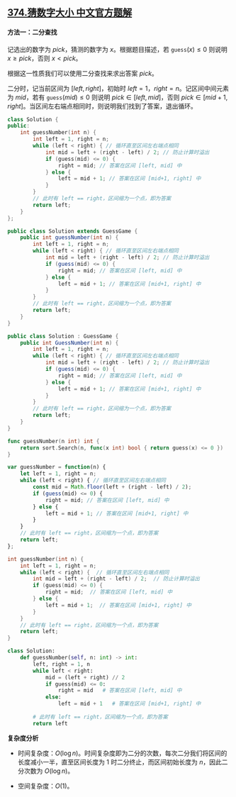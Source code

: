 ## [374.猜数字大小 中文官方题解](https://leetcode.cn/problems/guess-number-higher-or-lower/solutions/100000/cai-shu-zi-da-xiao-by-leetcode-solution-qdzu)

#### 方法一：二分查找

记选出的数字为 $\textit{pick}$，猜测的数字为 $x$。根据题目描述，若 $\texttt{guess}(x)\le 0$ 则说明 $x\ge\textit{pick}$，否则 $x<\textit{pick}$。

根据这一性质我们可以使用二分查找来求出答案 $\textit{pick}$。

二分时，记当前区间为 $[\textit{left},\textit{right}]$，初始时 $\textit{left}=1$，$\textit{right}=n$。记区间中间元素为 $\textit{mid}$，若有 $\texttt{guess}(mid)\le 0$ 则说明 $\textit{pick} \in [\textit{left},\textit{mid}]$，否则 $\textit{pick} \in [\textit{mid}+1,\textit{right}]$。当区间左右端点相同时，则说明我们找到了答案，退出循环。

```C++ [sol1-C++]
class Solution {
public:
    int guessNumber(int n) {
        int left = 1, right = n;
        while (left < right) { // 循环直至区间左右端点相同
            int mid = left + (right - left) / 2; // 防止计算时溢出
            if (guess(mid) <= 0) {
                right = mid; // 答案在区间 [left, mid] 中
            } else {
                left = mid + 1; // 答案在区间 [mid+1, right] 中
            }
        }
        // 此时有 left == right，区间缩为一个点，即为答案
        return left;
    }
};
```

```Java [sol1-Java]
public class Solution extends GuessGame {
    public int guessNumber(int n) {
        int left = 1, right = n;
        while (left < right) { // 循环直至区间左右端点相同
            int mid = left + (right - left) / 2; // 防止计算时溢出
            if (guess(mid) <= 0) {
                right = mid; // 答案在区间 [left, mid] 中
            } else {
                left = mid + 1; // 答案在区间 [mid+1, right] 中
            }
        }
        // 此时有 left == right，区间缩为一个点，即为答案
        return left;
    }
}
```

```C# [sol1-C#]
public class Solution : GuessGame {
    public int GuessNumber(int n) {
        int left = 1, right = n;
        while (left < right) { // 循环直至区间左右端点相同
            int mid = left + (right - left) / 2; // 防止计算时溢出
            if (guess(mid) <= 0) {
                right = mid; // 答案在区间 [left, mid] 中
            } else {
                left = mid + 1; // 答案在区间 [mid+1, right] 中
            }
        }
        // 此时有 left == right，区间缩为一个点，即为答案
        return left;
    }
}
```

```go [sol1-Golang]
func guessNumber(n int) int {
    return sort.Search(n, func(x int) bool { return guess(x) <= 0 })
}
```

```JavaScript [sol1-JavaScript]
var guessNumber = function(n) {
    let left = 1, right = n;
    while (left < right) { // 循环直至区间左右端点相同
        const mid = Math.floor(left + (right - left) / 2); 
        if (guess(mid) <= 0) {
            right = mid; // 答案在区间 [left, mid] 中
        } else {
            left = mid + 1; // 答案在区间 [mid+1, right] 中
        }
    }
    // 此时有 left == right，区间缩为一个点，即为答案
    return left;
};
```

```C [sol1-C]
int guessNumber(int n) {
    int left = 1, right = n;
    while (left < right) {  // 循环直至区间左右端点相同
        int mid = left + (right - left) / 2;  // 防止计算时溢出
        if (guess(mid) <= 0) {
            right = mid;  // 答案在区间 [left, mid] 中
        } else {
            left = mid + 1;  // 答案在区间 [mid+1, right] 中
        }
    }
    // 此时有 left == right，区间缩为一个点，即为答案
    return left;
}
```

```Python [sol1-Python3]
class Solution:
    def guessNumber(self, n: int) -> int:
        left, right = 1, n
        while left < right:
            mid = (left + right) // 2
            if guess(mid) <= 0:
                right = mid   # 答案在区间 [left, mid] 中
            else:
                left = mid + 1   # 答案在区间 [mid+1, right] 中
        
        # 此时有 left == right，区间缩为一个点，即为答案
        return left
```

**复杂度分析**

- 时间复杂度：$O(\log n)$。时间复杂度即为二分的次数，每次二分我们将区间的长度减小一半，直至区间长度为 $1$ 时二分终止，而区间初始长度为 $n$，因此二分次数为 $O(\log n)$。

- 空间复杂度：$O(1)$。